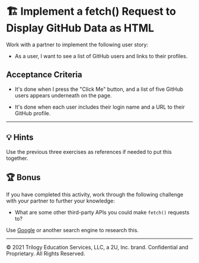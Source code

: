 # 🏗️ Implement a fetch() Request to Display GitHub Data as HTML

Work with a partner to implement the following user story:

  * As a user, I want to see a list of GitHub users and links to their profiles.

## Acceptance Criteria

  * It's done when I press the "Click Me" button, and a list of five GitHub users appears underneath on the page.

  * It's done when each user includes their login name and a URL to their GitHub profile.

---

## 💡 Hints

Use the previous three exercises as references if needed to put this together.

## 🏆 Bonus

If you have completed this activity, work through the following challenge with your partner to further your knowledge:

* What are some other third-party APIs you could make `fetch()` requests to?

Use [Google](https://www.google.com) or another search engine to research this.

---
© 2021 Trilogy Education Services, LLC, a 2U, Inc. brand. Confidential and Proprietary. All Rights Reserved.
